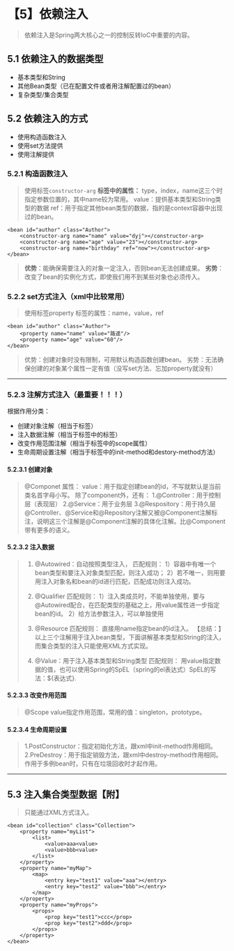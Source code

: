 # 【5】依赖注入
> 依赖注入是Spring两大核心之一的控制反转IoC中重要的内容。
## 5.1 依赖注入的数据类型
- 基本类型和String
- 其他Bean类型（已在配置文件或者用注解配置过的bean）
- 复杂类型/集合类型

## 5.2 依赖注入的方式
- 使用构造函数注入
- 使用set方法提供
- 使用注解提供
### 5.2.1 构造函数注入
> 使用标签`constructor-arg`
> **标签中的属性：**
> type，index，name这三个时指定参数位置的，其中name较为常用。
> value：提供基本类型和String类型的数据
> ref：用于指定其他bean类型的数据，指的是context容器中出现过的bean。
> 
```
<bean id="author" class="Author">
    <constructor-arg name="name" value="dyj"></constructor-arg>
    <constructor-arg name="age" value="23"></constructor-arg>
    <constructor-arg name="birthday" ref="now"></constructor-arg>
</bean>
```
> **优势**：能确保需要注入的对象一定注入，否则bean无法创建成果。
> **劣势**：改变了bean的实例化方式，即使我们用不到某些对象也必须传入。

### 5.2.2 set方式注入（xml中比较常用）
> 使用标签property
> 标签的属性：name，value，ref
```
<bean id="author" class="Author">
    <property name="name" value="路遥"/>
    <property name="age" value="60"/>
</bean>
```
> 优势：创建对象时没有限制，可用默认构造函数创建bean。
> 劣势：无法确保创建的对象某个属性一定有值（没写set方法、忘加property就没有）
* * *
### 5.2.3 注解方式注入（最重要！！！）
根据作用分类：
- 创建对象注解（相当于<bean>标签）
- 注入数据注解（相当于<bean>标签中的<property>标签）
- 改变作用范围注解（相当于<bean>标签中的scope属性）
- 生命周期设置注解（相当于<bean>标签中的init-method和destory-method方法）
#### 5.2.3.1 创建对象
> @Componet
> 属性：
> value：用于指定创建bean的id，不写就默认是当前类名首字母小写。
> 除了component外，还有：
> 1.@Controller：用于控制层（表现层）
> 2.@Service：用于业务层
> 3.@Respository：用于持久层
> @Controller、@Service和@Repository注解又被@Component注解标注，说明这三个注解是@Component注解的具体化注解。比@Component带有更多的语义。

#### 5.2.3.2 注入数据
> 1. @Autowired：自动按照类型注入，
> 匹配规则：
> 1）容器中有唯一个bean类型和要注入对象类型匹配，则注入成功；
> 2）若不唯一，则用要用注入对象名和bean的id进行匹配，匹配成功则注入成功。
> 
> 2. @Qualifier
> 匹配规则：
> 1）注入类成员时，不能单独使用，要与@Autowired配合，在匹配类型的基础之上，用value属性进一步指定bean的id。
> 2）给方法参数注入，可以单独使用
> 
> 3. @Resource
> 匹配规则：
> 直接用name指定bean的id注入。
> 【总结：】以上三个注解用于注入bean类型，下面讲解基本类型和String的注入，而集合类型的注入只能使用XML方式实现。
> 
> 4. @Value：用于注入基本类型和String类型
> 匹配规则：
> 用value指定数据的值，也可以使用Spring的SpEL（spring的el表达式）SpEL的写法：${表达式}.

#### 5.2.3.3 改变作用范围
>@Scope
>value指定作用范围，常用的值：singleton，prototype。

#### 5.2.3.4 生命周期设置
> 1.PostConstructor：指定初始化方法，跟xml中init-method作用相同。
> 2.PreDestroy：用于指定销毁方法，跟xml中destroy-method作用相同。作用于多例bean时，只有在垃圾回收时才起作用。

* * *

## 5.3 注入集合类型数据【附】
> 只能通过XML方式注入。
```
<bean id="collection" class="Collection">
    <property name="myList">
        <list>
            <value>aaa<value>
            <value>bbb<value>
        </list>
    </property>
    <property name="myMap">
        <map>
            <entry key="test1" value="aaa"></entry>
            <entry key="test2" value="bbb"></entry>
        </map>
    </property>
    <property name="myProps">
        <props>
            <prop key="test1">ccc</prop>
            <prop key="test2">ddd</prop>
        </props>
    </property>
</bean>
```